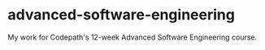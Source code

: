 # advanced-software-engineering
My work for Codepath's 12-week Advanced Software Engineering course. 
